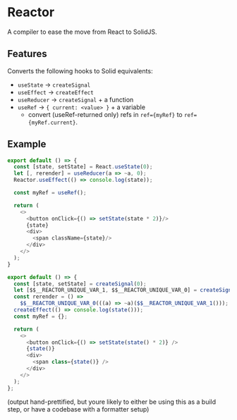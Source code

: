 # Reactor

A compiler to ease the move from React to SolidJS.

## Features

Converts the following hooks to Solid equivalents:
 - `useState` -> `createSignal`
 - `useEffect` -> `createEffect`
 - `useReducer` -> `createSignal` + a function
 - `useRef` -> `{ current: <value> }` + a variable
   * convert (useRef-returned only) refs in `ref={myRef}` to `ref={myRef.current}`.

## Example
```js
export default () => {
  const [state, setState] = React.useState(0);
  let [, rerender] = useReducer(a => ~a, 0);
  Reactor.useEffect(() => console.log(state));

  const myRef = useRef();

  return (
    <>
      <button onClick={() => setState(state * 2)}/>
      {state}
      <div>
        <span className={state}/>
      </div>
    </>
  );
}
```

```js
export default () => {
  const [state, setState] = createSignal(0);
  let [$$__REACTOR_UNIQUE_VAR_1, $$__REACTOR_UNIQUE_VAR_0] = createSignal(0);
  const rerender = () =>
    $$__REACTOR_UNIQUE_VAR_0(((a) => ~a)($$__REACTOR_UNIQUE_VAR_1()));
  createEffect(() => console.log(state()));
  const myRef = {};

  return (
    <>
      <button onClick={() => setState(state() * 2)} />
      {state()}
      <div>
        <span class={state()} />
      </div>
    </>
  );
};
```
(output hand-prettified,
but youre likely to either be using this as a build step,
or have a codebase with a formatter setup)